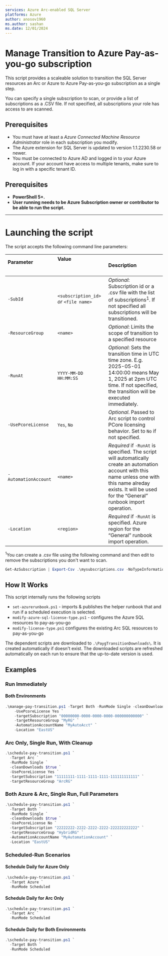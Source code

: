 ```yaml
---
services: Azure Arc-enabled SQL Server
platforms: Azure
author: anosov1960
ms.author: sashan
ms.date: 12/01/2024
---
```


# Manage Transition to Azure Pay-as-you-go subscription

This script provides a scaleable solution to transition the SQL Server resources an Arc or Azure to Azure Pay-as-you-go subscription as a single step. 

You can specify a single subscription to scan, or provide a list of subscriptions as a .CSV file.
If not specified, all subscriptions your role has access to are scanned.

## Prerequisites

- You must have at least a *Azure Connected Machine Resource Administrator* role in each subscription you modify.
- The Azure extension for SQL Server is updated to version 1.1.2230.58 or newer.
- You must be connected to Azure AD and logged in to your Azure account. If your account have access to multiple tenants, make sure to log in with a specific tenant ID.

## Prerequisites

- **PowerShell 5+.**
- **User running needs to be Azure Subscription owner or contributor to be able to run the script.**  


---

# Launching the script

The script accepts the following command line parameters:

| **Parameter** &nbsp; &nbsp; &nbsp; &nbsp; &nbsp; &nbsp; &nbsp; &nbsp; &nbsp; &nbsp; &nbsp; &nbsp; &nbsp; &nbsp; &nbsp; &nbsp; &nbsp; &nbsp; &nbsp; &nbsp;  | **Value** &nbsp; &nbsp; &nbsp; &nbsp; &nbsp; &nbsp; &nbsp; &nbsp; &nbsp; &nbsp; &nbsp; &nbsp; &nbsp; &nbsp; &nbsp; &nbsp;&nbsp; &nbsp; &nbsp; &nbsp; &nbsp; &nbsp; &nbsp; &nbsp; &nbsp; &nbsp; &nbsp; &nbsp; &nbsp; &nbsp; &nbsp; &nbsp;&nbsp; &nbsp; &nbsp; &nbsp; | **Description** |
|:--|:--|:--|
|`-SubId`|`<subscription_id>` *or* `<file name>`|*Optional*: Subscription id or a .csv file with the list of subscriptions<sup>1</sup>. If not specified all subscriptions will be transitioned.|
|`-ResourceGroup` |`<name>`|*Optional*: Limits the scope of transition to a specified resource|
|`-RunAt` |`YYYY-MM-DD HH:MM:SS` |*Optional*: Sets the transition time in UTC time zone. E.g. 2025-05-01 14:00:00 means May 1, 2025 at 2pm UTC time. If not specified, the transition will be executed immediately.|
|`-UsePcoreLicense` | `Yes`, `No` |*Optional*. Passed to Arc script to control PCore licensing behavior. Set to `No` if not specified.|
|`-AutomationAccount`| `<name>`|*Required* if `-RunAt` is specified. The script will automatically create an automation account with this name unless one with this name alreday exists. It will be used for the “General” runbook import operation. |
|`-Location`|`<region>`|*Required* if `-RunAt` is specified. Azure region for the “General” runbook import operation.|

<sup>1</sup>You can create a .csv file using the following command and then edit to remove the subscriptions you don't  want to scan.
```PowerShell
Get-AzSubscription | Export-Csv .\mysubscriptions.csv -NoTypeInformation
```


## How It Works

This script internally runs the following scripts 
   - `set-azurerunbook.ps1` - imports & publishes the helper runbook that and run if a scheduled execution is selected. 
   - `modify-azure-sql-license-type.ps1` - configures the Azure SQL resources to pay-as-you-go
   - `modify-license-type.ps1` configures the existing Arc SQL resources to pay-as-you-go

The dependent scripts are downloaded to `.\PaygTransitionDownloads\`. It is created automatically if doesn't exist. The downloaded scripts are refreshed automatically on each run to ensure that the up-to-date version is used.


## Examples

### Run Immediately
#### Both Environments

```powershell
.\manage-pay-transition.ps1 -Target Both -RunMode Single -cleanDownloads $true `
    -UsePcoreLicense Yes `
    -targetSubscription "00000000-0000-0000-0000-000000000000" `
    -targetResourceGroup "MyRG" `
    -AutomationAccountName "MyAutoAcct" `
    -Location "EastUS"
````

### Arc Only, Single Run, With Cleanup
```powershell
.\schedule-pay-transition.ps1 `
  -Target Arc `
  -RunMode Single `
  -cleanDownloads $true `
  -UsePcoreLicense Yes `
  -targetSubscription "11111111-1111-1111-1111-111111111111" `
  -targetResourceGroup "ArcRG"
````

### Both Azure & Arc, Single Run, Full Parameters
```powershell
.\schedule-pay-transition.ps1 `
  -Target Both `
  -RunMode Single `
  -cleanDownloads $true `
  -UsePcoreLicense No `
  -targetSubscription "22222222-2222-2222-2222-222222222222" `
  -targetResourceGroup "HybridRG" `
  -AutomationAccountName "MyAutomationAccount" `
  -Location "EastUS"
```
### Scheduled-Run Scenarios

#### Schedule Daily for Azure Only
```powershell
.\schedule-pay-transition.ps1 `
  -Target Azure `
  -RunMode Scheduled
```
#### Schedule Daily for Arc Only
```powershell
.\schedule-pay-transition.ps1 `
  -Target Arc `
  -RunMode Scheduled
```

#### Schedule Daily for Both Environments
```powershell
.\schedule-pay-transition.ps1 `
  -Target Both `
  -RunMode Scheduled
```